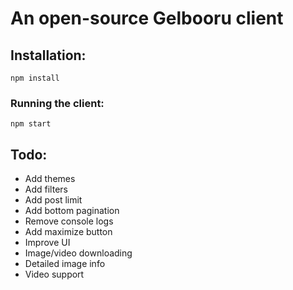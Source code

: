 # An open-source Gelbooru client

## Installation:
```
npm install
```

### Running the client:

```
npm start
```

## Todo:

- Add themes
- Add filters
- Add post limit
- Add bottom pagination
- Remove console logs
- Add maximize button
- Improve UI
- Image/video downloading
- Detailed image info
- Video support
